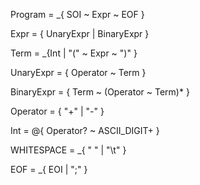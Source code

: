 Program = _{ SOI ~ Expr ~ EOF }

Expr = { UnaryExpr | BinaryExpr }

Term = _{Int | "(" ~ Expr ~ ")" }

UnaryExpr = { Operator ~ Term }

BinaryExpr = { Term ~ (Operator ~ Term)* }

Operator = { "+" | "-" }

Int = @{ Operator? ~ ASCII_DIGIT+ }

WHITESPACE = _{ " " | "\t" }

EOF = _{ EOI | ";" }